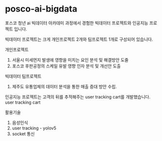 # posco-ai-bigdata

포스코 청년 ai 빅데이터 아카데미 과정에서 경험한 빅데이터 프로젝트와 인공지능 프로젝트 입니다.

빅데이터 프로젝트는 크게 개인프로젝트 2개와 팀프로젝트 1개로 구성되어 있습니다.

개인프로젝트
1. 서울시 미세먼지 발생에 영향을 미치는 요인 분석 및 해결방안 도줄
2. 포스코 후판공정의 스케일 유발 영향 인자 분석 및 개선안 도출

빅데이터 팀프로젝트
1. 제주도 유통업체의 데이터 분석을 통한 매출 증대 방안 수립.

인공지능 프로젝트는 고객의 뒤를 추적해주는 user tracking cart를 개발했습니다.
user tracking cart

활용기술
1. 음성인식
2. user tracking - yolov5
3. socket 통신

